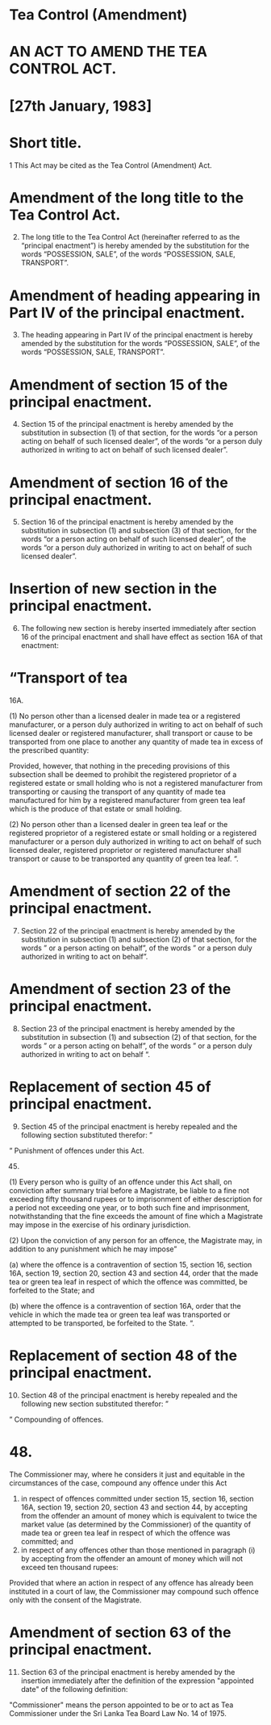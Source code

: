 # Tea Control (Amendment)

# AN ACT TO AMEND THE TEA CONTROL ACT.

# [27th January, 1983]

# Short title.

1 This Act may be cited as the Tea Control (Amendment) Act.

# Amendment of the long title to the Tea Control Act.

2. The long title to the Tea Control Act (hereinafter referred to as the “principal enactment”) is hereby amended by the substitution for the words “POSSESSION, SALE”, of the words “POSSESSION, SALE, TRANSPORT”.

# Amendment of heading appearing in Part IV of the principal enactment.

3. The heading appearing in Part IV of the principal enactment is hereby amended by the substitution for the words “POSSESSION, SALE”, of the words “POSSESSION, SALE, TRANSPORT”.

# Amendment of section 15 of the principal enactment.

4. Section 15 of the principal enactment is hereby amended by the substitution in subsection (1) of that section, for the words “or a person acting on behalf of such licensed dealer”, of the words “or a person duly authorized in writing to act on behalf of such licensed dealer”.

# Amendment of section 16 of the principal enactment.

5. Section 16 of the principal enactment is hereby amended by the substitution in subsection (1) and subsection (3) of that section, for the words “or a person acting on behalf of such licensed dealer”, of the words “or a person duly authorized in writing to act on behalf of such licensed dealer”.

# Insertion of new section in the principal enactment.

6. The following new section is hereby inserted immediately after section 16 of the principal enactment and shall have effect as section 16A of that enactment:

# “Transport of tea

16A.

(1) No person other than a licensed dealer in made tea or a registered manufacturer, or a person duly authorized in writing to act on behalf of such licensed dealer or registered manufacturer, shall transport or cause to be transported from one place to another any quantity of made tea in excess of the prescribed quantity:

Provided, however, that nothing in the preceding provisions of this subsection shall be deemed to prohibit the registered proprietor of a registered estate or small holding who is not a registered manufacturer from transporting or causing
the transport of any quantity of made tea manufactured for him by a registered manufacturer from green tea leaf which is the produce of that estate or small holding.

(2) No person other than a licensed dealer in green tea leaf or the registered proprietor of a registered estate or small holding or a registered manufacturer or a person duly authorized in writing to act on behalf of such licensed dealer, registered proprietor or registered manufacturer shall transport or cause to be transported any quantity of green tea leaf. “.

# Amendment of section 22 of the principal enactment.

7. Section 22 of the principal enactment is hereby amended by the substitution in subsection (1) and subsection (2) of that section, for the words ” or a person acting on behalf”, of the words ” or a person duly authorized in writing to act on behalf”.

# Amendment of section 23 of the principal enactment.

8. Section 23 of the principal enactment is hereby amended by the substitution in subsection (1) and subsection (2) of that section, for the words ” or a person acting on behalf”, of the words ” or a person duly authorized in writing to act on behalf “.

# Replacement of section 45 of principal enactment.

9. Section 45 of the principal enactment is hereby repealed and the following section substituted therefor: ”

” Punishment of offences under this Act.

45.

(1) Every person who is guilty of an offence under this Act shall, on conviction after summary trial before a Magistrate, be liable to a fine not exceeding fifty thousand rupees or to imprisonment of either description for a period not exceeding one year, or to both such fine and imprisonment, notwithstanding that the fine exceeds the amount of fine which a Magistrate may impose in the exercise of his ordinary jurisdiction.

(2) Upon the conviction of any person for an offence, the Magistrate may, in addition to any punishment which he may impose”

(a) where the offence is a contravention of section 15, section 16, section 16A, section 19, section 20, section 43 and section 44, order that the made tea or green tea leaf in respect of which the offence was committed, be forfeited to the State; and

(b) where the offence is a contravention of section 16A, order that the vehicle in which the made tea or green tea leaf was transported or attempted to be transported, be forfeited to the State. “.

# Replacement of section 48 of the principal enactment.

10. Section 48 of the principal enactment is hereby repealed and the following new section substituted therefor: ”

” Compounding of offences.
# 48.

The Commissioner may, where he considers it just and equitable in the circumstances of the case, compound any offence under this Act

1. in respect of offences committed under section 15, section 16, section 16A, section 19, section 20, section 43 and section 44, by accepting from the offender an amount of money which is equivalent to twice the market value (as determined by the Commissioner) of the quantity of made tea or green tea leaf in respect of which the offence was committed; and
2. in respect of any offences other than those mentioned in paragraph (i) by accepting from the offender an amount of money which will not exceed ten thousand rupees:

Provided that where an action in respect of any offence has already been instituted in a court of law, the Commissioner may compound such offence only with the consent of the Magistrate.

# Amendment of section 63 of the principal enactment.

11. Section 63 of the principal enactment is hereby amended by the insertion immediately after the definition of the expression "appointed date" of the following definition:

"Commissioner" means the person appointed to be or to act as Tea Commissioner under the Sri Lanka Tea Board Law No. 14 of 1975.